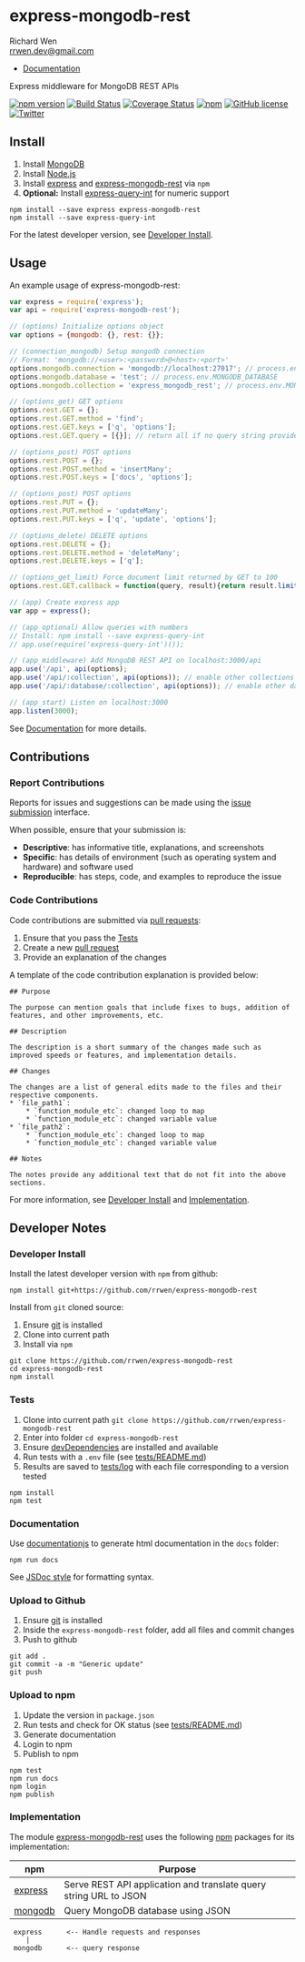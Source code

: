 # express-mongodb-rest

Richard Wen  
rrwen.dev@gmail.com  

* [Documentation](https://rrwen.github.io/express-mongodb-rest)

Express middleware for MongoDB REST APIs

[![npm version](https://badge.fury.io/js/express-mongodb-rest.svg)](https://badge.fury.io/js/express-mongodb-rest)
[![Build Status](https://travis-ci.org/rrwen/express-mongodb-rest.svg?branch=master)](https://travis-ci.org/rrwen/express-mongodb-rest)
[![Coverage Status](https://coveralls.io/repos/github/rrwen/express-mongodb-rest/badge.svg?branch=master)](https://coveralls.io/github/rrwen/express-mongodb-rest?branch=master)
[![npm](https://img.shields.io/npm/dt/express-mongodb-rest.svg)](https://www.npmjs.com/package/express-mongodb-rest)
[![GitHub license](https://img.shields.io/github/license/rrwen/express-mongodb-rest.svg)](https://github.com/rrwen/express-mongodb-rest/blob/master/LICENSE)
[![Twitter](https://img.shields.io/twitter/url/https/github.com/rrwen/express-mongodb-rest.svg?style=social)](https://twitter.com/intent/tweet?text=Express%20middleware%20for%20MongoDB%20REST%20APIs:%20https%3A%2F%2Fgithub.com%2Frrwen%2Fexpress-mongodb-rest%20%23nodejs%20%23npm)

## Install

1. Install [MongoDB](https://www.mongodb.com/)
2. Install [Node.js](https://nodejs.org/en/)
3. Install [express](https://www.npmjs.com/package/express) and [express-mongodb-rest](https://www.npmjs.com/package/express-mongodb-rest) via `npm`
4. **Optional:** Install [express-query-int](https://www.npmjs.com/package/express-query-int) for numeric support

```
npm install --save express express-mongodb-rest
npm install --save express-query-int
```

For the latest developer version, see [Developer Install](#developer-install).

## Usage

An example usage of express-mongodb-rest:

```javascript
var express = require('express');
var api = require('express-mongodb-rest');

// (options) Initialize options object
var options = {mongodb: {}, rest: {}};

// (connection_mongodb) Setup mongodb connection
// Format: 'mongodb://<user>:<password>@<host>:<port>'
options.mongodb.connection = 'mongodb://localhost:27017'; // process.env.MONGODB_CONNECTION
options.mongodb.database = 'test'; // process.env.MONGODB_DATABASE
options.mongodb.collection = 'express_mongodb_rest'; // process.env.MONGODB_COLLECTION

// (options_get) GET options
options.rest.GET = {};
options.rest.GET.method = 'find';
options.rest.GET.keys = ['q', 'options'];
options.rest.GET.query = [{}]; // return all if no query string provided

// (options_post) POST options
options.rest.POST = {};
options.rest.POST.method = 'insertMany';
options.rest.POST.keys = ['docs', 'options'];

// (options_post) POST options
options.rest.PUT = {};
options.rest.PUT.method = 'updateMany';
options.rest.PUT.keys = ['q', 'update', 'options'];

// (options_delete) DELETE options
options.rest.DELETE = {};
options.rest.DELETE.method = 'deleteMany';
options.rest.DELETE.keys = ['q'];

// (options_get_limit) Force document limit returned by GET to 100
options.rest.GET.callback = function(query, result){return result.limit(100);};

// (app) Create express app
var app = express();

// (app_optional) Allow queries with numbers
// Install: npm install --save express-query-int
// app.use(require('express-query-int')());

// (app_middleware) Add MongoDB REST API on localhost:3000/api
app.use('/api', api(options);
app.use('/api/:collection', api(options)); // enable other collections
app.use('/api/:database/:collection', api(options)); // enable other database and collections

// (app_start) Listen on localhost:3000
app.listen(3000);
```

See [Documentation](https://rrwen.github.io/express-mongodb-rest) for more details.

## Contributions

### Report Contributions

Reports for issues and suggestions can be made using the [issue submission](https://github.com/rrwen/express-mongodb-rest/issues) interface.

When possible, ensure that your submission is:

* **Descriptive**: has informative title, explanations, and screenshots
* **Specific**: has details of environment (such as operating system and hardware) and software used
* **Reproducible**: has steps, code, and examples to reproduce the issue

### Code Contributions

Code contributions are submitted via [pull requests](https://help.github.com/articles/about-pull-requests/):

1. Ensure that you pass the [Tests](#tests)
2. Create a new [pull request](https://github.com/rrwen/express-mongodb-rest/pulls)
3. Provide an explanation of the changes

A template of the code contribution explanation is provided below:

```
## Purpose

The purpose can mention goals that include fixes to bugs, addition of features, and other improvements, etc.

## Description

The description is a short summary of the changes made such as improved speeds or features, and implementation details.

## Changes

The changes are a list of general edits made to the files and their respective components.
* `file_path1`:
	* `function_module_etc`: changed loop to map
	* `function_module_etc`: changed variable value
* `file_path2`:
	* `function_module_etc`: changed loop to map
	* `function_module_etc`: changed variable value

## Notes

The notes provide any additional text that do not fit into the above sections.
```

For more information, see [Developer Install](#developer-install) and [Implementation](#implementation).

## Developer Notes

### Developer Install

Install the latest developer version with `npm` from github:

```
npm install git+https://github.com/rrwen/express-mongodb-rest
```
  
Install from `git` cloned source:

1. Ensure [git](https://git-scm.com/) is installed
2. Clone into current path
3. Install via `npm`

```
git clone https://github.com/rrwen/express-mongodb-rest
cd express-mongodb-rest
npm install
```

### Tests

1. Clone into current path `git clone https://github.com/rrwen/express-mongodb-rest`
2. Enter into folder `cd express-mongodb-rest`
3. Ensure [devDependencies](https://docs.npmjs.com/files/package.json#devdependencies) are installed and available
4. Run tests with a `.env` file (see [tests/README.md](tests/README.md))
5. Results are saved to [tests/log](tests/log) with each file corresponding to a version tested

```
npm install
npm test
```

### Documentation

Use [documentationjs](https://www.npmjs.com/package/documentation) to generate html documentation in the `docs` folder:

```
npm run docs
```

See [JSDoc style](http://usejsdoc.org/) for formatting syntax.

### Upload to Github

1. Ensure [git](https://git-scm.com/) is installed
2. Inside the `express-mongodb-rest` folder, add all files and commit changes
3. Push to github

```
git add .
git commit -a -m "Generic update"
git push
```

### Upload to npm

1. Update the version in `package.json`
2. Run tests and check for OK status (see [tests/README.md](tests/README.md))
3. Generate documentation
4. Login to npm
5. Publish to npm

```
npm test
npm run docs
npm login
npm publish
```

### Implementation


The module [express-mongodb-rest](https://www.npmjs.com/package/express-mongodb-rest) uses the following [npm](https://www.npmjs.com/) packages for its implementation:

npm | Purpose
--- | ---
[express](https://www.npmjs.com/package/express) | Serve REST API application and translate query string URL to JSON
[mongodb](https://www.npmjs.com/package/mongodb) | Query MongoDB database using JSON

```
 express      <-- Handle requests and responses
    |
 mongodb      <-- query response
```
